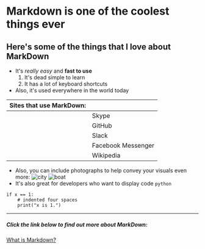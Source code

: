 # Markdown is one of the coolest things ever
## Here's some of the things that I love about MarkDown
-  It's *really easy* and **fast to use**
    1. It's dead simple to learn 
    2. It has a lot of keyboard shortcuts
-  Also, it's used everywhere in the world today

|  Sites that use MarkDown: 	|                    	|
|:-------------------------:	|--------------------	|
|                           	| Skype              	|
|                           	| GitHub             	|
|                           	| Slack              	|
|                           	| Facebook Messenger 	|
|                           	| Wikipedia          	|
- Also, you can include photographs to help convey your visuals even more:
![city](https://f.dale.onl/mu/all/photos/SanFrancisco.jpg)
![boat](https://f.dale.onl/mu/all/photos/BayBridge.jpg)
- It's also great for developers who want to display code
`python`
```x = 1
if x == 1:
    # indented four spaces
    print("x is 1.")
```




---
##### Click the link below to find out more about MarkDown:
[What is Markdown?](https://www.ultraedit.com/company/blog/community/what-is-markdown-why-use-it.html)

